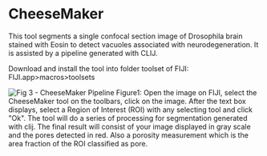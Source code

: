 # CheeseMaker
This tool segments a single confocal section image of Drosophila brain stained with Eosin to detect vacuoles associated with neurodegeneration. It is assisted by a pipeline generated with CLIJ.

Download and install the tool into folder toolset of FIJI: FIJI.app>macros>toolsets

![Fig 3 - CheeseMaker Pipeline](https://user-images.githubusercontent.com/16870811/150916420-a5bf4e3e-91e0-4b25-91c0-1e4c9a5e6839.jpg)
Figure1: Open the image on FIJI, select the CheeseMaker tool on the toolbars, click on the image. After the text box displays, select a Region of Interest (ROI) with any selecting tool and click "Ok". The tool will do a series of processing for segmentation generated with clij. The final result will consist of your image displayed in gray scale and the pores detected in red. Also a porosity measurement which is the area fraction of the ROI classified as pore.
